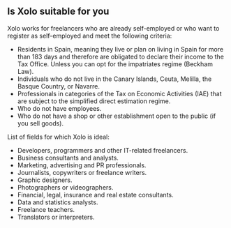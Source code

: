 ## Is Xolo suitable for you

Xolo works for freelancers who are already self-employed or who want to register as self-employed and meet the
following criteria:

- Residents in Spain, meaning they live or plan on living in Spain for more than 183 days and therefore are obligated to
  declare their income to the Tax Office. Unless you can opt for the impatriates regime (Beckham Law).
- Individuals who do not live in the Canary Islands, Ceuta, Melilla, the Basque Country, or Navarre.
- Professionals in categories of the Tax on Economic Activities (IAE) that are subject to the simplified direct
  estimation regime.
- Who do not have employees.
- Who do not have a shop or other establishment open to the public (if you sell goods).

List of fields for which Xolo is ideal:

- Developers, programmers and other IT-related freelancers.
- Business consultants and analysts.
- Marketing, advertising and PR professionals.
- Journalists, copywriters or freelance writers.
- Graphic designers.
- Photographers or videographers.
- Financial, legal, insurance and real estate consultants.
- Data and statistics analysts.
- Freelance teachers.
- Translators or interpreters.
